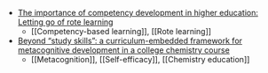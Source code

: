 - [The importance of competency development in higher education: Letting go of rote learning](https://www.frontiersin.org/articles/10.3389/feduc.2022.1004876/full?utm_source=S-TWT&utm_medium=SNET&utm_campaign=ECO_FEDUC_XXXXXXXX_auto-dlvrit)
	- [[Competency-based learning]], [[Rote learning]]
- [Beyond “study skills”: a curriculum-embedded framework for metacognitive development in a college chemistry course](https://stemeducationjournal.springeropen.com/articles/10.1186/s40594-022-00376-6)
	- [[Metacognition]], [[Self-efficacy]], [[Chemistry education]]